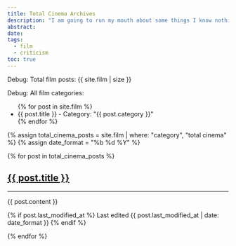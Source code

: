 ```yaml
---
title: Total Cinema Archives
description: "I am going to run my mouth about some things I know nothing about."
abstract:
date:
tags:
  - film
  - criticism
toc: true
---
```


<p>Debug: Total film posts: {{ site.film | size }}</p>
<p>Debug: All film categories:</p>
<ul>
{% for post in site.film %}
  <li>{{ post.title }} - Category: "{{ post.category }}"</li>
{% endfor %}
</ul>

{% assign total_cinema_posts = site.film | where: "category", "total cinema" %}
{% assign date_format = "%b %d %Y" %}

{% for post in total_cinema_posts %}
<section class="blog-post e-content level1" id="{{ post.slug }}" itemprop="blogPost" itemscope itemtype="http://schema.org/BlogPosting" itemid="https://umt.world/total-cinema#{{ post.slug }}">
<h1 id="{{ post.slug }}" title="'{{ post.title }}', posted on {{ post.date | date: "%b %e, %Y." }}">
	<a href="#{{ post.slug }}">{{ post.title }}</a>
</h1>
<hr>

<span itemprop="articleBody">
{{ post.content }}
</span>

{% if post.last_modified_at %}
<span class="blog-post-modified-date">Last edited {{ post.last_modified_at | date: date_format }}</span>
{% endif %}

{% endfor %}
</section>
